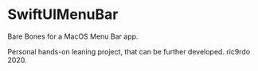 # SwiftUIMenuBar
Bare Bones for a MacOS Menu Bar app.

Personal hands-on leaning project, that can be further developed. ric9rdo 2020.
